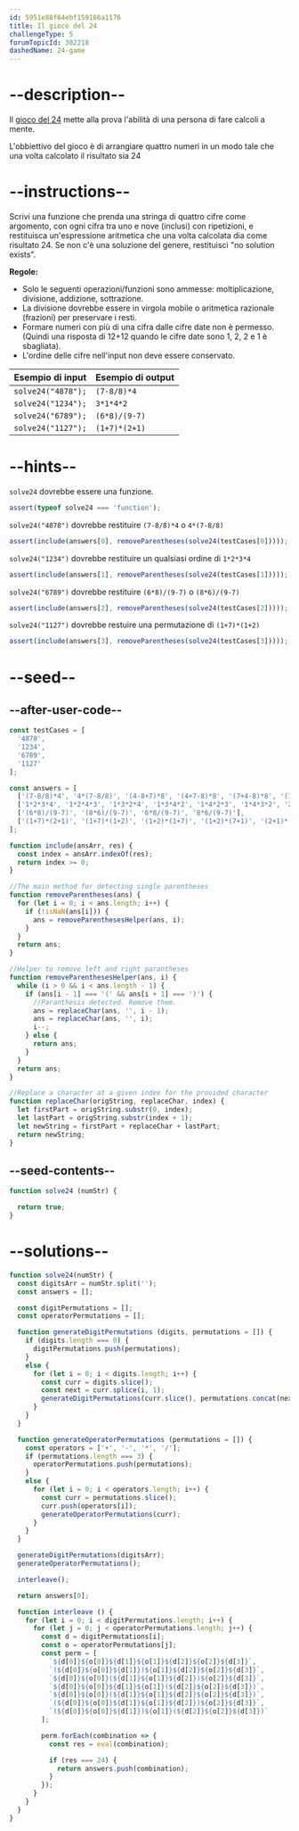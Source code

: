 ```yaml
---
id: 5951e88f64ebf159166a1176
title: Il gioco del 24
challengeType: 5
forumTopicId: 302218
dashedName: 24-game
---
```


# --description--

Il [gioco del 24](https://en.wikipedia.org/wiki/24_Game) mette alla prova l'abilità di una persona di fare calcoli a mente.

L'obbiettivo del gioco è di arrangiare quattro numeri in un modo tale che una volta calcolato il risultato sia 24

# --instructions--

Scrivi una funzione che prenda una stringa di quattro cifre come argomento, con ogni cifra tra uno e nove (inclusi) con ripetizioni, e restituisca un'espressione aritmetica che una volta calcolata dia come risultato 24. Se non c'è una soluzione del genere, restituisci "no solution exists".

**Regole:**
<ul>
  <li> Solo le seguenti operazioni/funzioni sono ammesse: moltiplicazione, divisione, addizione, sottrazione. </li>
  <li> La divisione dovrebbe essere in virgola mobile o aritmetica razionale (frazioni) per preservare i resti. </li>
  <li> Formare numeri con più di una cifra dalle cifre date non è permesso. (Quindi una risposta di 12+12 quando le cifre date sono 1, 2, 2 e 1 è sbagliata). </li>
  <li> L'ordine delle cifre nell'input non deve essere conservato. </li>
</ul>

| Esempio di input          | Esempio di output         |
| ------------------------- | ------------------------- |
| <code>solve24("4878");</code> | <code>(7-8/8)\*4</code> |
| <code>solve24("1234");</code> | <code>3\*1\*4\*2</code> |
| <code>solve24("6789");</code> | <code>(6\*8)/(9-7)</code> |
| <code>solve24("1127");</code> | <code>(1+7)\*(2+1)</code> |

# --hints--

`solve24` dovrebbe essere una funzione.

```js
assert(typeof solve24 === 'function');
```

`solve24("4878")` dovrebbe restituire `(7-8/8)*4` o `4*(7-8/8)`

```js
assert(include(answers[0], removeParentheses(solve24(testCases[0]))));
```

`solve24("1234")` dovrebbe restituire un qualsiasi ordine di `1*2*3*4`

```js
assert(include(answers[1], removeParentheses(solve24(testCases[1]))));
```

`solve24("6789")` dovrebbe restituire `(6*8)/(9-7)` o `(8*6)/(9-7)`

```js
assert(include(answers[2], removeParentheses(solve24(testCases[2]))));
```

`solve24("1127")` dovrebbe restuire una permutazione di `(1+7)*(1+2)`

```js
assert(include(answers[3], removeParentheses(solve24(testCases[3]))));
```

# --seed--

## --after-user-code--

```js
const testCases = [
  '4878',
  '1234',
  '6789',
  '1127'
];

const answers = [
  ['(7-8/8)*4', '4*(7-8/8)', '(4-8+7)*8', '(4+7-8)*8', '(7+4-8)*8', '(7-8+4)*8', '8*(4-8+7)', '8*(4+7-8)', '8*(7+4-8)', '8*(7-8+4)'],
  ['1*2*3*4', '1*2*4*3', '1*3*2*4', '1*3*4*2', '1*4*2*3', '1*4*3*2', '2*1*3*4', '2*1*4*3', '2*3*1*4', '2*3*4*1', '2*4*3*1', '2*4*1*3', '3*1*2*4', '3*1*4*2', '3*2*1*4', '3*2*4*1', '3*4*1*2', '3*4*2*1', '4*1*2*3', '4*1*3*2', '4*2*1*3', '4*2*3*1', '4*3*1*2', '4*3*2*1', '(1+2+3)*4', '(1+3+2)*4', '(2+1+3)*4', '(2+3+1)*4', '(3+1+2)*4', '(3+2+1)*4', '4*(1+2+3)', '4*(2+1+3)', '4*(2+3+1)', '4*(3+1+2)', '4*(3+2+1)'],
  ['(6*8)/(9-7)', '(8*6)/(9-7)', '6*8/(9-7)', '8*6/(9-7)'],
  ['(1+7)*(2+1)', '(1+7)*(1+2)', '(1+2)*(1+7)', '(1+2)*(7+1)', '(2+1)*(1+7)', '(7+1)*(2+1)']
];

function include(ansArr, res) {
  const index = ansArr.indexOf(res);
  return index >= 0;
}

//The main method for detecting single parentheses
function removeParentheses(ans) {
  for (let i = 0; i < ans.length; i++) {
    if (!isNaN(ans[i])) {
      ans = removeParenthesesHelper(ans, i);
    }
  }
  return ans;
}

//Helper to remove left and right parantheses
function removeParenthesesHelper(ans, i) {
  while (i > 0 && i < ans.length - 1) {
    if (ans[i - 1] === '(' && ans[i + 1] === ')') {
      //Paranthesis detected. Remove them.
      ans = replaceChar(ans, '', i - 1);
      ans = replaceChar(ans, '', i);
      i--;
    } else {
      return ans;
    }
  }
  return ans;
}

//Replace a character at a given index for the provided character
function replaceChar(origString, replaceChar, index) {
  let firstPart = origString.substr(0, index);
  let lastPart = origString.substr(index + 1);
  let newString = firstPart + replaceChar + lastPart;
  return newString;
}
```

## --seed-contents--

```js
function solve24 (numStr) {

  return true;
}
```

# --solutions--

```js
function solve24(numStr) {
  const digitsArr = numStr.split('');
  const answers = [];

  const digitPermutations = [];
  const operatorPermutations = [];

  function generateDigitPermutations (digits, permutations = []) {
    if (digits.length === 0) {
      digitPermutations.push(permutations);
    }
    else {
      for (let i = 0; i < digits.length; i++) {
        const curr = digits.slice();
        const next = curr.splice(i, 1);
        generateDigitPermutations(curr.slice(), permutations.concat(next));
      }
    }
  }

  function generateOperatorPermutations (permutations = []) {
    const operators = ['+', '-', '*', '/'];
    if (permutations.length === 3) {
      operatorPermutations.push(permutations);
    }
    else {
      for (let i = 0; i < operators.length; i++) {
        const curr = permutations.slice();
        curr.push(operators[i]);
        generateOperatorPermutations(curr);
      }
    }
  }

  generateDigitPermutations(digitsArr);
  generateOperatorPermutations();

  interleave();

  return answers[0];

  function interleave () {
    for (let i = 0; i < digitPermutations.length; i++) {
      for (let j = 0; j < operatorPermutations.length; j++) {
        const d = digitPermutations[i];
        const o = operatorPermutations[j];
        const perm = [
          `${d[0]}${o[0]}${d[1]}${o[1]}${d[2]}${o[2]}${d[3]}`,
          `(${d[0]}${o[0]}${d[1]})${o[1]}${d[2]}${o[2]}${d[3]}`,
          `${d[0]}${o[0]}(${d[1]}${o[1]}${d[2]})${o[2]}${d[3]}`,
          `${d[0]}${o[0]}${d[1]}${o[1]}(${d[2]}${o[2]}${d[3]})`,
          `${d[0]}${o[0]}(${d[1]}${o[1]}${d[2]}${o[2]}${d[3]})`,
          `(${d[0]}${o[0]}${d[1]}${o[1]}${d[2]})${o[2]}${d[3]}`,
          `(${d[0]}${o[0]}${d[1]})${o[1]}(${d[2]}${o[2]}${d[3]})`
        ];

        perm.forEach(combination => {
          const res = eval(combination);

          if (res === 24) {
            return answers.push(combination);
          }
        });
      }
    }
  }
}
```
